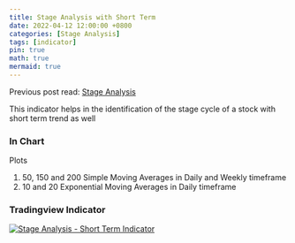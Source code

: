 ```yaml
---
title: Stage Analysis with Short Term
date: 2022-04-12 12:00:00 +0800
categories: [Stage Analysis]
tags: [indicator]
pin: true
math: true
mermaid: true
---
```


Previous post read: [Stage Analysis](https://equitycraze.com/posts/stage-analysis/)

This indicator helps in the identification of the stage cycle of a stock with short term trend as well

### In Chart

Plots 

1. 50, 150 and 200 Simple Moving Averages in Daily and Weekly timeframe
2. 10 and 20 Exponential Moving Averages in Daily timeframe


### Tradingview Indicator

<!-- TradingView Chart BEGIN -->
<script type="text/javascript" src="https://s3.tradingview.com/tv.js"></script>
<script type="text/javascript">
var tradingview_embed_options = {};
tradingview_embed_options.width = '790';
tradingview_embed_options.height = '475';
tradingview_embed_options.chart = 'OICl7BAm';
new TradingView.chart(tradingview_embed_options);
</script>
<!-- TradingView Chart END -->


[![Stage Analysis - Short Term Indicator](https://img.shields.io/badge/Indicator-link-blue)](https://www.tradingview.com/script/OICl7BAm-Stage-Analysis-Short-Term/)

